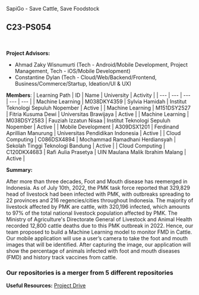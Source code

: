  SapiGo - Save Cattle, Save Foodstock

## C23-PS054
<br>

**Project Advisors:**
- Ahmad Zaky Wisnumurti (Tech - Android/Mobile Development, Project Management, Tech - iOS/Mobile Development)
- Constantine Dylan (Tech - Cloud/Web/Backend/Frontend, Business/Commerce/Startup, Ideation/UI & UX)

**Members**:
| Learning Path | ID |  Name | University | Activity |
| --- | --- |  --- | --- |  --- |
| Machine Learning | M038DKY4359 |  Sylvia Hamidah | Institut Teknologi Sepuluh Nopember |  Active |
| Machine Learning | M151DSY2527 |  Fitria Kusuma Dewi | Universitas Brawijaya |  Active |
| Machine Learning | M038DSY2583 |  Fauziah Izzatun Nisaa | Institut Teknologi Sepuluh Nopember |  Active |
| Mobile Development | A309DSX1201 |  Ferdinand Aprillian Manurung | Universitas Pendidikan Indonesia |  Active |
| Cloud Computing | C086DSX4894 | Mochammad Ramadhani Herdiansyah | Sekolah Tinggi Teknologi Bandung |  Active |
| Cloud Computing | C120DKX4683 | Rafi Aulia Prasetya | UIN Maulana Malik Ibrahim Malang |  Active |

**Summary:**

After more than three decades, Foot and Mouth disease has reemerged in Indonesia. As of July 10th, 2022, the PMK task force reported that 329,829 head of livestock had been infected with PMK, with outbreaks spreading to 22 provinces and 216 regencies/cities throughout Indonesia. The majority of livestock affected by PMK are cattle, with 320,196 infected, which amounts to 97% of the total national livestock population affected by PMK. The Ministry of Agriculture's Directorate General of Livestock and Animal Health recorded 12,800 cattle deaths due to this PMK outbreak in 2022. Hence, our team proposed to build a Machine Learning model to monitor FMD in Cattle.  Our mobile application will use a user’s camera to take the foot and mouth images that will be identified. After capturing the image, our application will show the percentage of animals infected with foot and mouth diseases (FMD) and history track vaccines from cattle.

### Our repositories is a merger from 5 different repositories

**Useful Resources:**
[Project Drive](https://drive.google.com/drive/folders/1kFd7YW0S7Pu2mOa_0yfhJzkd1QEt-f2-?usp=sharing)


